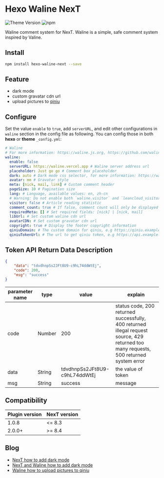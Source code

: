 # Hexo Waline NexT

![Theme Version](https://img.shields.io/badge/NexT-v7.3.0+-blue?style=flat-square)
![npm](https://img.shields.io/npm/v/@waline/hexo-next?style=flat-square)

Waline comment system for NexT. Waline is a simple, safe comment system inspired by Valine.

## Install

```bash
npm install hexo-waline-next --save
```

## Feature

- dark mode
- custom gravatar cdn url
- upload pictures to [qiniu](https://www.qiniu.com)

## Configure

Set the value `enable` to `true`, add `serverURL`, and edit other configurations in `waline` section in the config file as following. You can config those in both **hexo** or **theme** `_config.yml`:

```yml next/_config.yml
# Waline
# For more information: https://waline.js.org, https://github.com/walinejs/waline
waline:
  enable: false
  serverURL: https://waline.vercel.app # Waline server address url
  placeholder: Just go go # Comment box placeholder
  dark: auto # Dark mode css selector, for more information: https://waline.js.org/client/basic.html#dark
  avatar: mm # Gravatar style
  meta: [nick, mail, link] # Custom comment header
  pageSize: 10 # Pagination size
  lang: # Language, available values: en, zh-cn
  # Warning: Do not enable both `waline.visitor` and `leancloud_visitors`.
  visitor: false # Article reading statistic
  comment_count: true # If false, comment count will only be displayed in post page, not in home page
  requiredMeta: [] # Set required fields: [nick] | [nick, mail]
  libUrl: # Set custom waline cdn url
  avatarCDN: # Set custom gravatar cdn url
  copyright: true # Display the footer copyright information
  qiniuDomain: # The custom domain for qiniu, e.g https://qiniu.example.cn
  qiniuTokenUrl: # The url to get qiniu token, e.g https://api.example.cn/qiniu/sdk/token
```

## Token API Return Data Description

``` json
{
    "data": "tdvdhnpSs2JFt8U9-c9hL74ddWtEj",
    "code": 200,
    "msg": "success"
}
```

| parameter name | type   | value                         | explain                                                                                                                                |
| -------------- | ------ | ----------------------------- | -------------------------------------------------------------------------------------------------------------------------------------- |
| code           | Number | 200                           | status code, 200 returned successfully, 400 returned illegal request source, 429 returned too many requests, 500 returned system error |
| data           | String | tdvdhnpSs2JFt8U9-c9hL74ddWtEj | the value of token                                                                                                                     |
| msg            | String | success                       | message                                                                                                                                |

## Compatibility

| Plugin version | NexT version |
| -------------- | ------------ |
| 1.0.8          | <= 8.3       |
| 2.0.0+         | >= 8.4       |

## Blog

- [NexT how to add dark mode](https://www.techgrow.cn/posts/abf4aee1.html)
- [NexT and Waline how to add dark mode](https://www.techgrow.cn/posts/ae18fb85.html#启用暗黑模式)
- [Waline how to upload pictures to qiniu](https://www.techgrow.cn/posts/ae18fb85.html#上传评论图片)
